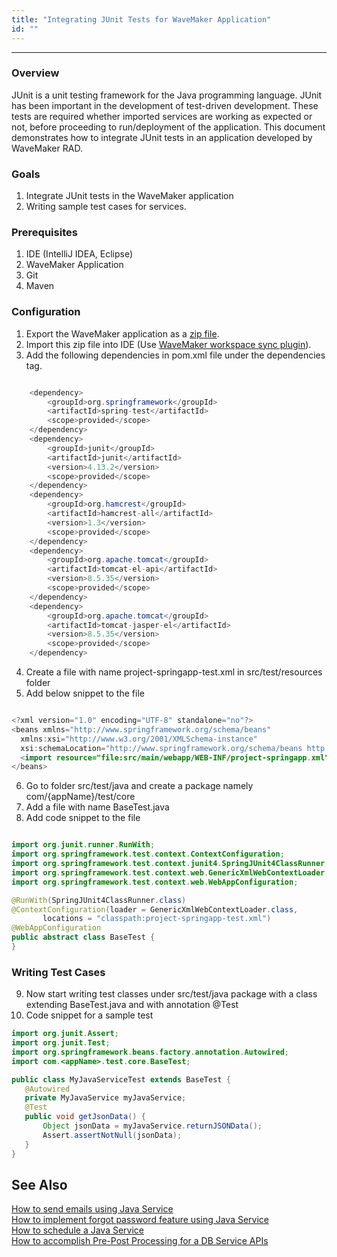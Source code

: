 ```yaml
---
title: "Integrating JUnit Tests for WaveMaker Application"
id: ""
---
```

---

### Overview

JUnit is a unit testing framework for the Java programming language. JUnit has been important in the development of test-driven development. These tests are required whether imported services are working as expected or not, before proceeding to run/deployment of the application. This document demonstrates how to integrate JUnit tests in an application developed by WaveMaker RAD.

### Goals

1. Integrate JUnit tests in the WaveMaker application
2. Writing sample test cases for services.

### Prerequisites

1. IDE (IntelliJ IDEA, Eclipse)
2. WaveMaker Application
3. Git
4. Maven

### Configuration

1. Export the WaveMaker application as a [zip file](/learn/app-development/dev-integration/import-export-update-apps#export-project).
2. Import this zip file into IDE (Use [WaveMaker workspace sync plugin](/learn/how-tos/synchronizing-wavemaker-apps-ides-beta)).
3. Add the following dependencies in pom.xml file under the dependencies tag.

```java 

    <dependency>
        <groupId>org.springframework</groupId>
        <artifactId>spring-test</artifactId>
        <scope>provided</scope>
    </dependency>
    <dependency>
        <groupId>junit</groupId>
        <artifactId>junit</artifactId>
        <version>4.13.2</version>
        <scope>provided</scope>
    </dependency>
    <dependency>
        <groupId>org.hamcrest</groupId>
        <artifactId>hamcrest-all</artifactId>
        <version>1.3</version>
        <scope>provided</scope>
    </dependency>
    <dependency>
        <groupId>org.apache.tomcat</groupId>
        <artifactId>tomcat-el-api</artifactId>
        <version>8.5.35</version>
        <scope>provided</scope>
    </dependency>
    <dependency>
        <groupId>org.apache.tomcat</groupId>
        <artifactId>tomcat-jasper-el</artifactId>
        <version>8.5.35</version>
        <scope>provided</scope>
    </dependency>
```

4. Create a file with name project-springapp-test.xml in src/test/resources folder
5. Add below snippet to the file

```java

<?xml version="1.0" encoding="UTF-8" standalone="no"?>
<beans xmlns="http://www.springframework.org/schema/beans"
  xmlns:xsi="http://www.w3.org/2001/XMLSchema-instance"
  xsi:schemaLocation="http://www.springframework.org/schema/beans http://www.springframework.org/schema/beans/spring-beans.xsd">
  <import resource="file:src/main/webapp/WEB-INF/project-springapp.xml"/>
</beans>
```

6. Go to folder src/test/java and create a package namely com/{appName}/test/core 
7. Add a file with name BaseTest.java
8. Add code snippet to the file

```java

import org.junit.runner.RunWith;
import org.springframework.test.context.ContextConfiguration;
import org.springframework.test.context.junit4.SpringJUnit4ClassRunner;
import org.springframework.test.context.web.GenericXmlWebContextLoader;
import org.springframework.test.context.web.WebAppConfiguration;

@RunWith(SpringJUnit4ClassRunner.class)
@ContextConfiguration(loader = GenericXmlWebContextLoader.class,
       locations = "classpath:project-springapp-test.xml")
@WebAppConfiguration
public abstract class BaseTest {
}
```
### Writing Test Cases

9. Now start writing test classes under src/test/java package with a class extending BaseTest.java and with annotation @Test
10. Code snippet for a sample test

```java
import org.junit.Assert;
import org.junit.Test;
import org.springframework.beans.factory.annotation.Autowired;
import com.<appName>.test.core.BaseTest;

public class MyJavaServiceTest extends BaseTest {
   @Autowired
   private MyJavaService myJavaService;
   @Test
   public void getJsonData() {
       Object jsonData = myJavaService.returnJSONData();
       Assert.assertNotNull(jsonData);
   }
}
```

## See Also

[How to send emails using Java Service](/learn/how-tos/sending-email-using-java-service/)  
[How to implement forgot password feature using Java Service](/learn/how-tos/implementing-forgot-password-feature-using-java-service/)  
[How to schedule a Java Service](/learn/how-tos/scheduling-java-service/)  
[How to accomplish Pre-Post Processing for a DB Service APIs](/learn/how-tos/pre-post-processing-db-service-apis/)  
